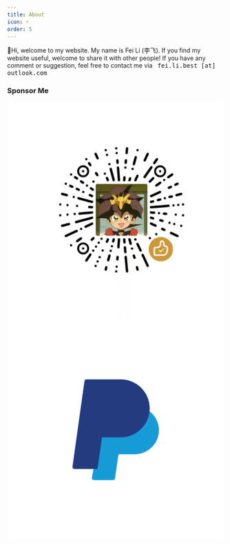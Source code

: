 ```yaml
---
title: About
icon: ⚡
order: 5
---
```


👋Hi, welcome to my website. My name is Fei Li (李飞). If you find my website useful, welcome to share it with other people! If you have any comment or suggestion, feel free to contact me via &nbsp; <span style="font-family: monospace;">fei.li.best [at] outlook.com</span>


### Sponsor Me

<div>
<a class="popup img-link" href="/assets/imgs/wechat-sponsor.jpg" title="Sponsor Me with WeChat Pay" style="color: white;">
  <img class="sponsor-img" src="/assets/imgs/wechat-sponsor.jpg" alt="Sponsor Me with WeChat Pay">  
</a>

<a href="https://paypal.me/lifeipaypal" title="Sponsor Me with PayPal" target="_blank">
    <img class="sponsor-img" src="/assets/imgs/paypal.png" alt="Sponsor Me with PayPal">
</a>    
</div>